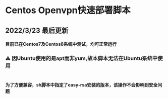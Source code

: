 # Centos Openvpn快速部署脚本
## 2022/3/23 最后更新
#### 目前已在Centos7及Centos8系统中测试，均可正常运行
### ⚠ 因Ubuntu使用的是apt而非yum,故本脚本无法在Ubuntu系统中使用

# 
#### 为了方便兼容，sh脚本中指定了easy-rsa安装的版本，该操作不会影响到安全问题
